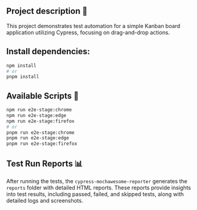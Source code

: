 ## Project description 📖

This project demonstrates test automation for a simple Kanban board application utilizing Cypress, focusing on drag-and-drop actions.

## Install dependencies:

```bash
npm install
# or
pnpm install
```

## Available Scripts 🧪

```bash
npm run e2e-stage:chrome
npm run e2e-stage:edge
npm run e2e-stage:firefox
# or
pnpm run e2e-stage:chrome
pnpm run e2e-stage:edge
pnpm run e2e-stage:firefox
```

## Test Run Reports 📊

After running the tests, the `cypress-mochawesome-reporter` generates the `reports` folder with detailed HTML reports. These reports provide insights into test results, including passed, failed, and skipped tests, along with detailed logs and screenshots.
